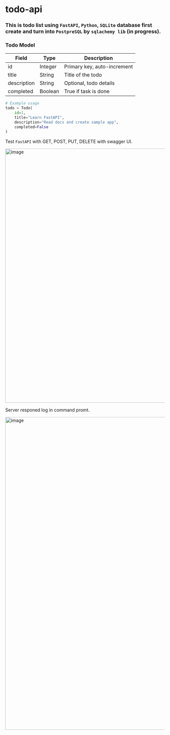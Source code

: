 # todo-api
### This is todo list using `FastAPI`, `Python`, `SQLite` database first create and turn into `PostpreSQL` by `sqlachemy lib` (in progress).

### Todo Model

| Field       | Type     | Description           |
|------------|---------|----------------------|
| id         | Integer | Primary key, auto-increment |
| title      | String  | Title of the todo    |
| description| String  | Optional, todo details |
| completed  | Boolean | True if task is done |

```python
# Example usage
todo = Todo(
    id=1,
    title="Learn FastAPI",
    description="Read docs and create sample app",
    completed=False
)
```

Test `FastAPI` with GET, POST, PUT, DELETE with swagger UI.

<img width="1528" height="803" alt="image" src="https://github.com/user-attachments/assets/b73d66a3-78f2-436e-9f2d-85ea6c5bde5a" />

Server responed log in command promt.

<img width="1910" height="988" alt="image" src="https://github.com/user-attachments/assets/b334ceb5-5c16-44fe-b88b-6f02220a33bd" />
